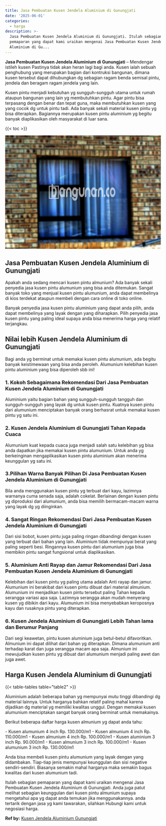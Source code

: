 ```yaml
---
title: Jasa Pembuatan Kusen Jendela Aluminium di Gunungjati
date: '2025-06-01'
categories:
  - harga
description: >-
  Jasa Pembuatan Kusen Jendela Aluminium di Gunungjati. Itulah sebagian
  pemaparan yang dapat kami uraikan mengenai Jasa Pembuatan Kusen Jendela
  Aluminium di Gu...
---
```


**Jasa Pembuatan Kusen Jendela Aluminium di Gunungjati** – Mendengar istileh kusen Pastinya tidak akan heran lagi bagi anda. Kusen ialah sebuah penghubung yang merupakan bagian dari kontruksi bangunan, dimana kusen tersebut dapat dihubungkan dg sebagian ragam benda semisal pintu, jendela dan beragam ragam jendela yang lain.

Kusen pintu menjadi kebutuhan yg sungguh-sungguh utama untuk rumah ataupun bangunan yang lain yg membutuhkan pintu. Agar pintu bisa terpasang dengan benar dan tepat guna, maka membutuhkan kusen yang yang cocok dg untuk pintu tadi. Ada banyak sekali material kusen pintu yg bisa diterapkan. Bagiannya merupakan kusen pintu aluminium yg begitu banyak diaplikasikan oleh masyarakat di luar sana.

{{< toc >}}

![Jasa Pembuatan Kusen Jendela Aluminium di Gunungjati](/images/harga-kusen-jendela-alumunium-10.png)

## Jasa Pembuatan Kusen Jendela Aluminium di Gunungjati

Apakah anda sedang mencari kusen pintu almunium? Ada banyak sekali penyedia jasa kusen pintu alumunium yang bisa anda ditemukan. Sangat banyak toko yang menjual kusen pintu alumunium, anda dapat membelinya di kios terdekat ataupun membeli dengan cara online di toko online.

Banyak penyedia jasa kusen pintu aluminium yang dapat anda pilih, anda dapat membelinya yang layak dengan yang diharapkan. Pilih penyedia jasa kusen pintu yang paling ideal supaya anda bisa menerima harga yang relatif terjangkau.

## Nilai lebih Kusen Jendela Aluminium di Gunungjati

Bagi anda yg berminat untuk memakai kusen pintu alumunium, ada begitu banyak keistimewaan yang bisa anda peroleh. Alumunium kelebihan kusen pintu aluminium yang bisa diperoleh sbb ini!

### 1\. Kokoh Sebagaimana Rekomendasi Dari Jasa Pembuatan Kusen Jendela Aluminium di Gunungjati

Aluminium yaitu bagian bahan yang sungguh-sungguh tangguh dan sungguh-sungguh yang layak dg untuk kusen pintu. Kuatnya kusen pintu dari alumunium menciptakan banyak orang berhasrat untuk memakai kusen pintu yg satu ini.

### 2\. Kusen Jendela Aluminium di Gunungjati Tahan Kepada Cuaca

Alumunium kuat kepada cuaca juga menjadi salah satu kelebihan yg bisa anda dapatkan jika memakai kusen pintu alumunium. Untuk anda yg berkeinginan mengaplikasikan kusen pintu aluminium akan menerima keunggulan yg satu ini.

### 3.Pilihan Warna Banyak Pilihan Di Jasa Pembuatan Kusen Jendela Aluminium di Gunungjati

Bila anda menggunakan kusen pintu yg terbuat dari kayu, lazimnya warnanya cuma senada saja, adalah cokelat. Berlainan dengan kusen pintu yg diproduksi dari alumunium, anda bisa memilih bermacam-macam warna yang layak dg yg diinginkan.

### 4\. Sangat Ringan Rekomendasi Dari Jasa Pembuatan Kusen Jendela Aluminium di Gunungjati

Dari sisi bobot, kusen pintu juga paling ringan dibandingi dengan kusen yang terbuat dari bahan yang lain. Aluminium tidak mempunyai berat yang paling seperti besi. Ringannya kusen pintu dari alumunium juga bisa membikin pintu sangat fungsional untuk diaplikasikan.

### 5\. Aluminium Anti Rayap dan Jamur Rekomendasi Dari Jasa Pembuatan Kusen Jendela Aluminium di Gunungjati

Kelebihan dari kusen pintu yg paling utama adalah Anti rayap dan jamur. Alumunium ini berakibat dari kusen pintu dibuat dari material almunium. Alumunium ini menjadikan kusen pintu tersebut paling Tahan kepada serangga variasi apa saja. Lazimnya serangga akan mudah menyerang kusen yg dibikin dari kayu. Alumunium ini bisa menyebabkan keroposnya kayu dan rusaknya pintu yang diterapkan.

### 6\. Kusen Jendela Aluminium di Gunungjati Lebih Tahan lama dan Berumur Panjang

Dari segi keawetan, pintu kusen aluminium juga betul-betul difavoritkan. Almunium ini dapat dilihat dari bahan yg diterapkan. Dimana alumunium anti terhadap karat dan juga serangga macam apa saja. Almunium ini mewujudkan kusen pintu yg dibuat dari alumunium menjadi paling awet dan juga awet.

## Harga Kusen Jendela Aluminium di Gunungjati

{{< table-tables table="table2" >}}

Aluminium adalah beberapa bahan yg mempunyai mutu tinggi dibandingi dg material lainnya. Untuk harganya bahkan relatif paling mahal karena dijadikan dg material yg memiliki kwalitas unggul. Dengan memakai kusen alumunium menciptakan sangat banyak orang berminat untuk memakainya.

Berikut beberapa daftar harga kusen almunium yg dapat anda tahu:

\- Kusen alumunium 4 inch Rp. 130.000/m1 - Kusen almunium 4 inch Rp. 110.000/m1 - Kusen almunium 4 inch Rp. 100.000/m1 - Kusen aluminium 3 inch Rp. 90.000/m1 - Kusen almunium 3 inch Rp. 100.000/m1 - Kusen alumunium 3 inch Rp. 130.000/m1

Anda bisa membeli kusen pintu alumunium yang layak dengan yang didambakan. Tiap-tiap jenis mempunyai keunggulan dan sisi negative sendiri-sendiri. Biasanya semakin mahal harganya maka semakin bagus kwalitas dari kusen alumunium tadi.

Itulah sebagian pemaparan yang dapat kami uraikan mengenai Jasa Pembuatan Kusen Jendela Aluminium di Gunungjati. Anda juga patut melihat sebagian keunggulan dari kusen pintu almunium supaya mengetahui apa yg dapat anda temukan jika menggunakannya. anda tertarik dengan jasa yg kami tawarakan, silahkan Hubungi kami untuk negosiasi harga.

**Ref by:** [Kusen Jendela Aluminium Gunungjati](https://id.wikipedia.org/wiki/Kusen)
